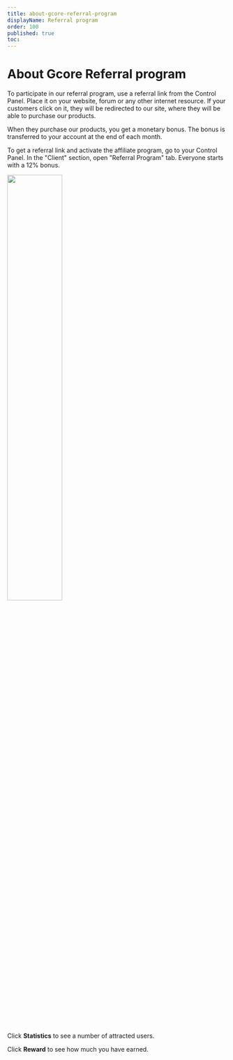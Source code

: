 ```yaml
---
title: about-gcore-referral-program
displayName: Referral program
order: 100
published: true
toc:
---
```

# About Gcore Referral program

To participate in our referral program, use a referral link from the Control Panel. Place it on your website, forum or any other internet resource. If your customers click on it, they will be redirected to our site, where they will be able to purchase our products.  

When they purchase our products, you get a monetary bonus. The bonus is transferred to your account at the end of each month.

To get a referral link and activate the affiliate program, go to your Control Panel. In the "Client" section, open "Referral Program" tab. Everyone starts with a 12% bonus.  

<img src="https://support.gcore.com/hc/article_attachments/360010657838/Screenshot_4.png" alt="" width="50%">

Click **Statistics** to see a number of attracted users.

Click **Reward** to see how much you have earned.